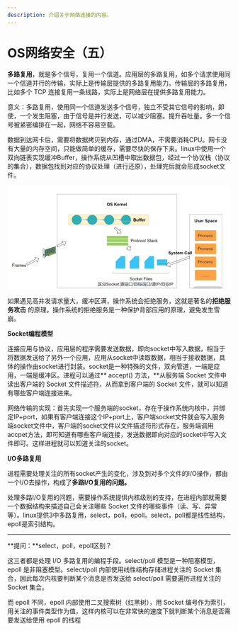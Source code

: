 ```yaml
---
description: 介绍关于网络连接的内容。
---
```


# OS网络安全（五）

**多路复用**，就是多个信号，复用一个信道。应用层的多路复用，如多个请求使用同一个信道并行的传输，实际上是传输层提供的多路复用能力。传输层的多路复用，比如多个 TCP 连接复用一条线路，实际上是网络层在提供多路复用能力。

意义：多路复用，使用同一个信道发送多个信号，独立不受其它信号的影响，即使，一个发生阻塞，由于信号是并行发送，可以减少阻塞。提升吞吐量。多一个信号被紧密编排在一起，网络不容易空载。

数据到达网卡后，需要将数据拷贝到内存，通过DMA，不需要消耗CPU。网卡没有大量的内存空间，只能做简单的缓存，需要尽快的保存下来。linux中使用一个双向链表实现缓冲Buffer，操作系统从凹槽中取出数据包，经过一个协议栈（协议的集合），数据包找到对应的协议处理（进行还原），处理完后就会形成socket文件。

![](<../.gitbook/assets/image (28) (1).png>)

如果遇见高并发请求量大，缓冲区满，操作系统会拒绝服务，这就是著名的**拒绝服务攻击** 的原理。操作系统的拒绝服务是一种保护背部应用的原理，避免发生雪崩。

**Socket编程模型**

连接应用与协议，应用层的程序需要发送数据，即向socket中写入数据，相当于将数据发送给了另外一个应用，应用从socket中读取数据，相当于接收数据，具体的操作由socket进行封装。socket是一种特殊的文件，双向管道，一端是应用，一端是缓冲区。进程可以通过** accept() 方法，**从服务端 Socket 文件中读出客户端的 Socket 文件描述符，从而拿到客户端的 Socket 文件，就可以知道有哪些客户端连接进来。

网络传输的实现：首先实现一个服务端的socket，存在于操作系统内核中，并绑定IP+port，如果有客户端连接这个IP+port上，客户端socket文件就会写入服务端socket文件中，客户端的socket文件以文件描述符形式存在，服务端调用accpet方法，即可知道有哪些客户端连接，发送数据即向对应的socket中写入文件即可。这样进程就可以知道关注的socket。

**I/O多路复用**

进程需要处理关注的所有socket产生的变化，涉及到对多个文件的I/O操作，都由一个I/O去操作，构成了**多路I/O复用的问题。**

处理多路I/O复用的问题，需要操作系统提供内核级别的支持，在进程内部就需要一个数据结构来描述自己会关注哪些 Socket 文件的哪些事件（读、写、异常等）。linux提供3中多路复用，select，poll，epoll。select，poll都是线性结构，epoll是索引结构。



****

**提问：**select，poll，epoll区别？

这三者都是处理 I/O 多路复用的编程手段。select/poll 模型是一种阻塞模型，epoll 是非阻塞模型。select/poll 内部使用线性结构存储进程关注的 Socket 集合，因此每次内核要判断某个消息是否发送给 select/poll 需要遍历进程关注的 Socket 集合。

而 epoll 不同，epoll 内部使用二叉搜索树（红黑树），用 Socket 编号作为索引，用关注的事件类型作为值，这样内核可以在非常快的速度下就判断某个消息是否需要发送给使用 epoll 的线程
